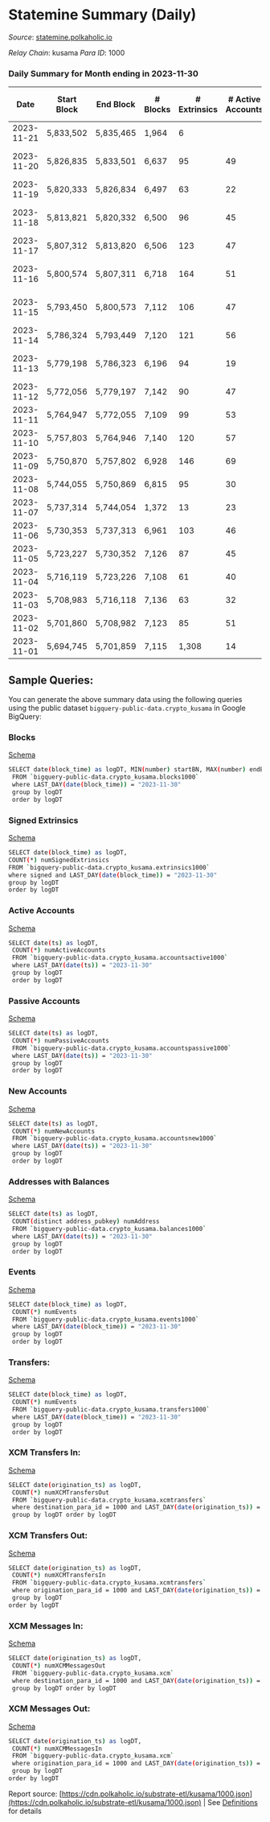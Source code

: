 # Statemine Summary (Daily)

_Source_: [statemine.polkaholic.io](https://statemine.polkaholic.io)

*Relay Chain*: kusama
*Para ID*: 1000



### Daily Summary for Month ending in 2023-11-30


| Date    | Start Block | End Block | # Blocks | # Extrinsics | # Active Accounts | # Passive Accounts | # New Accounts | # Addresses | # Events  | # Transfers ($USD) | # XCM Transfers In ($USD) | # XCM Transfers Out ($USD) | # XCM In | # XCM Out | Issues |
|---------|-------------|-----------|----------|--------------|-------------------|--------------------|----------------|-------------|-----------|--------------------|---------------------------|----------------------------|----------|-----------|--------|
| 2023-11-21 | 5,833,502 | 5,835,465 | 1,964 | 6 |  |  |  |  | 5,267 | 126 ($0.01) | 19 ($7,169.33) | 1  | 10 | 1 |  |
| 2023-11-20 | 5,826,835 | 5,833,501 | 6,637 | 95 | 49 | 28 | 16 | 63,863 | 15,769 | 1,807 ($11.80) | 13 ($5,592.40) | 42 ($1,158.12) | 4 | 5 | 30 missing (0.45%) |
| 2023-11-19 | 5,820,333 | 5,826,834 | 6,497 | 63 | 22 | 7 |  | 63,847 | 11,831 | 984 ($15.21) | 8 ($700.60) | 24 ($125.52) | 22 | 34 | 5 missing (0.08%) |
| 2023-11-18 | 5,813,821 | 5,820,332 | 6,500 | 96 | 45 | 21 | 9 | 63,838 | 15,666 | 2,076 ($15.17) | 12 ($7,635.92) | 17 ($2,642.22) | 23 | 17 | 12 missing (0.18%) |
| 2023-11-17 | 5,807,312 | 5,813,820 | 6,506 | 123 | 47 | 24 | 16 | 63,831 | 16,075 | 2,120 ($1,454.75) | 14 ($1,312.97) | 22 ($1,703.38) | 61 | 39 | 3 missing (0.05%) |
| 2023-11-16 | 5,800,574 | 5,807,311 | 6,718 | 164 | 51 | 19 | 16 | 63,818 | 17,528 | 2,646 ($82.34) | 8 ($1,892.92) | 13 ($386.95) | 48 | 22 | 20 missing (0.30%) |
| 2023-11-15 | 5,793,450 | 5,800,573 | 7,112 | 106 | 47 | 17 | 8 | 63,803 | 17,371 | 2,180 ($5.96) | 7 ($1,584.22) | 15 ($76.01) | 63 | 34 | 12 missing (0.17%) |
| 2023-11-14 | 5,786,324 | 5,793,449 | 7,120 | 121 | 56 | 70 | 32 | 63,795 | 17,777 | 2,586 ($116.23) | 12 ($1,516.99) | 14 ($405.98) | 29 | 18 | 6 missing (0.08%) |
| 2023-11-13 | 5,779,198 | 5,786,323 | 6,196 | 94 | 19 | 7 |  | 63,764 | 15,106 | 2,079 ($24.52) | 25 ($54,330.40) | 19  | 51 | 52 | 930 missing (13.05%) |
| 2023-11-12 | 5,772,056 | 5,779,197 | 7,142 | 90 | 47 | 18 | 14 | 63,739 | 16,703 | 1,826 ($9.67) | 22 ($10,247.56) | 26 ($1,792.35) | 64 | 44 |  |
| 2023-11-11 | 5,764,947 | 5,772,055 | 7,109 | 99 | 53 | 26 | 23 | 63,726 | 16,810 | 1,958 ($3.28) | 23 ($15,300.04) | 14 ($5,981.08) | 43 | 16 |  |
| 2023-11-10 | 5,757,803 | 5,764,946 | 7,140 | 120 | 57 | 38 | 24 | 63,703 | 18,053 | 2,746 ($116.64) | 42 ($8,442.18) | 22 ($6,910.39) | 50 | 22 | 4 missing (0.06%) |
| 2023-11-09 | 5,750,870 | 5,757,802 | 6,928 | 146 | 69 | 23 |  | 63,679 | 13,873 | 2,767 ($28.55) | 39 ($12,629.74) | 25 ($2,850.94) | 46 | 25 | 5 missing (0.07%) |
| 2023-11-08 | 5,744,055 | 5,750,869 | 6,815 | 95 | 30 | 16 |  | 63,648 | 14,126 | 1,594 ($8.51) | 30 ($30,821.39) | 26 ($3,564.11) | 51 | 36 |  |
| 2023-11-07 | 5,737,314 | 5,744,054 | 1,372 | 13 | 23 | 7 | 17 | 63,633 | 3,330 | 422 ($0.22) | 34 ($4,917.10) | 6  | 76 | 40 |  |
| 2023-11-06 | 5,730,353 | 5,737,313 | 6,961 | 103 | 46 | 31 | 16 | 63,616 | 16,990 | 2,297 ($2.46) | 38 ($3,909.90) | 29  | 45 | 29 |  |
| 2023-11-05 | 5,723,227 | 5,730,352 | 7,126 | 87 | 45 | 17 |  | 63,600 | 16,654 | 1,751 ($24.71) | 17 ($1,796.28) | 34  | 43 | 55 |  |
| 2023-11-04 | 5,716,119 | 5,723,226 | 7,108 | 61 | 40 | 16 | 5 | 63,591 | 16,157 | 1,484 ($47.20) | 21 ($4,416.32) | 18 ($40.02) | 34 | 19 |  |
| 2023-11-03 | 5,708,983 | 5,716,118 | 7,136 | 63 | 32 | 20 | 8 | 63,586 | 16,261 | 1,284 ($125.74) | 6 ($643.24) | 14 ($1,758.19) | 11 | 14 |  |
| 2023-11-02 | 5,701,860 | 5,708,982 | 7,123 | 85 | 51 | 23 | 11 | 63,578 | 17,233 | 2,060 ($2.51) | 26 ($4,314.34) | 32 ($1,010.80) | 37 | 39 |  |
| 2023-11-01 | 5,694,745 | 5,701,859 | 7,115 | 1,308 | 14 | 2 |  | 63,568 | 8,564 | 729 ($2.22) | 24 ($2,220.20) | 27 ($1,153.92) | 33 | 27 |  |

## Sample Queries:
You can generate the above summary data using the following queries using the public dataset `bigquery-public-data.crypto_kusama` in Google BigQuery:


### Blocks 

[Schema](https://github.com/colorfulnotion/substrate-etl/blob/main/schema/blocks.json)

```bash
SELECT date(block_time) as logDT, MIN(number) startBN, MAX(number) endBN, COUNT(*) numBlocks 
 FROM `bigquery-public-data.crypto_kusama.blocks1000`  
 where LAST_DAY(date(block_time)) = "2023-11-30" 
 group by logDT 
 order by logDT
```

### Signed Extrinsics 

[Schema](https://github.com/colorfulnotion/substrate-etl/blob/main/schema/extrinsics.json)

```bash
SELECT date(block_time) as logDT, 
COUNT(*) numSignedExtrinsics 
FROM `bigquery-public-data.crypto_kusama.extrinsics1000`  
where signed and LAST_DAY(date(block_time)) = "2023-11-30" 
group by logDT 
order by logDT
```

### Active Accounts 

[Schema](https://github.com/colorfulnotion/substrate-etl/blob/main/schema/accountsactive.json)

```bash
SELECT date(ts) as logDT, 
 COUNT(*) numActiveAccounts 
 FROM `bigquery-public-data.crypto_kusama.accountsactive1000` 
 where LAST_DAY(date(ts)) = "2023-11-30" 
 group by logDT 
 order by logDT
```

### Passive Accounts 

[Schema](https://github.com/colorfulnotion/substrate-etl/blob/main/schema/accountspassive.json)

```bash
SELECT date(ts) as logDT, 
 COUNT(*) numPassiveAccounts 
 FROM `bigquery-public-data.crypto_kusama.accountspassive1000` 
 where LAST_DAY(date(ts)) = "2023-11-30" 
 group by logDT 
 order by logDT
```

### New Accounts 

[Schema](https://github.com/colorfulnotion/substrate-etl/blob/main/schema/accountsnew.json)

```bash
SELECT date(ts) as logDT, 
 COUNT(*) numNewAccounts 
 FROM `bigquery-public-data.crypto_kusama.accountsnew1000` 
 where LAST_DAY(date(ts)) = "2023-11-30" 
 group by logDT
 order by logDT
```

### Addresses with Balances 

[Schema](https://github.com/colorfulnotion/substrate-etl/blob/main/schema/balances.json)

```bash
SELECT date(ts) as logDT,
 COUNT(distinct address_pubkey) numAddress 
 FROM `bigquery-public-data.crypto_kusama.balances1000` 
 where LAST_DAY(date(ts)) = "2023-11-30" 
 group by logDT 
 order by logDT
```

### Events 

[Schema](https://github.com/colorfulnotion/substrate-etl/blob/main/schema/events.json)

```bash
SELECT date(block_time) as logDT, 
 COUNT(*) numEvents 
 FROM `bigquery-public-data.crypto_kusama.events1000` 
 where LAST_DAY(date(block_time)) = "2023-11-30" 
 group by logDT 
 order by logDT
```

### Transfers:

[Schema](https://github.com/colorfulnotion/substrate-etl/blob/main/schema/transfers.json)

```bash
SELECT date(block_time) as logDT, 
 COUNT(*) numEvents 
 FROM `bigquery-public-data.crypto_kusama.transfers1000` 
 where LAST_DAY(date(block_time)) = "2023-11-30" 
 group by logDT 
 order by logDT
```

### XCM Transfers In: 

[Schema](https://github.com/colorfulnotion/substrate-etl/blob/main/schema/xcmtransfers.json)

```bash
SELECT date(origination_ts) as logDT, 
 COUNT(*) numXCMTransfersOut 
 FROM `bigquery-public-data.crypto_kusama.xcmtransfers` 
 where destination_para_id = 1000 and LAST_DAY(date(origination_ts)) = "2023-11-30" 
 group by logDT order by logDT
```

### XCM Transfers Out: 

[Schema](https://github.com/colorfulnotion/substrate-etl/blob/main/schema/xcmtransfers.json)

```bash
SELECT date(origination_ts) as logDT, 
 COUNT(*) numXCMTransfersIn 
 FROM `bigquery-public-data.crypto_kusama.xcmtransfers` 
 where origination_para_id = 1000 and LAST_DAY(date(origination_ts)) = "2023-11-30" 
 group by logDT 
order by logDT
```

### XCM Messages In: 

[Schema](https://github.com/colorfulnotion/substrate-etl/blob/main/schema/xcm.json)

```bash
SELECT date(origination_ts) as logDT, 
 COUNT(*) numXCMMessagesOut 
 FROM `bigquery-public-data.crypto_kusama.xcm` 
 where destination_para_id = 1000 and LAST_DAY(date(origination_ts)) = "2023-11-30" 
 group by logDT order by logDT
```

### XCM Messages Out: 

[Schema](https://github.com/colorfulnotion/substrate-etl/blob/main/schema/xcm.json)

```bash
SELECT date(origination_ts) as logDT, 
 COUNT(*) numXCMMessagesIn 
 FROM `bigquery-public-data.crypto_kusama.xcm` 
 where origination_para_id = 1000 and LAST_DAY(date(origination_ts)) = "2023-11-30" 
 group by logDT 
order by logDT
```


Report source: [https://cdn.polkaholic.io/substrate-etl/kusama/1000.json](https://cdn.polkaholic.io/substrate-etl/kusama/1000.json) | See [Definitions](/DEFINITIONS.md) for details

